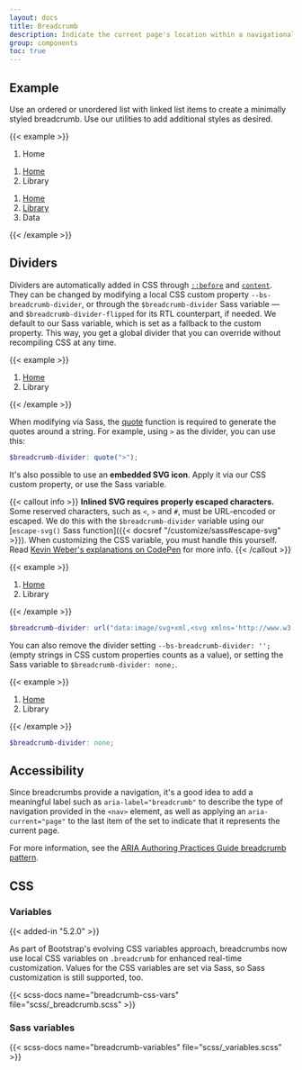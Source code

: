 ```yaml
---
layout: docs
title: Breadcrumb
description: Indicate the current page's location within a navigational hierarchy that automatically adds separators via CSS.
group: components
toc: true
---
```


## Example

Use an ordered or unordered list with linked list items to create a minimally
styled breadcrumb. Use our utilities to add additional styles as desired.

{{< example >}}
<nav aria-label="breadcrumb">
  <ol class="breadcrumb">
    <li class="breadcrumb-item active" aria-current="page">Home</li>
  </ol>
</nav>

<nav aria-label="breadcrumb">
  <ol class="breadcrumb">
    <li class="breadcrumb-item"><a href="#">Home</a></li>
    <li class="breadcrumb-item active" aria-current="page">Library</li>
  </ol>
</nav>

<nav aria-label="breadcrumb">
  <ol class="breadcrumb">
    <li class="breadcrumb-item"><a href="#">Home</a></li>
    <li class="breadcrumb-item"><a href="#">Library</a></li>
    <li class="breadcrumb-item active" aria-current="page">Data</li>
  </ol>
</nav>
{{< /example >}}

## Dividers

Dividers are automatically added in CSS through [
`::before`](https://developer.mozilla.org/en-US/docs/Web/CSS/::before) and [
`content`](https://developer.mozilla.org/en-US/docs/Web/CSS/content). They can
be changed by modifying a local CSS custom property `--bs-breadcrumb-divider`,
or through the `$breadcrumb-divider` Sass variable — and
`$breadcrumb-divider-flipped` for its RTL counterpart, if needed. We default to
our Sass variable, which is set as a fallback to the custom property. This way,
you get a global divider that you can override without recompiling CSS at any
time.

{{< example >}}
<nav style="--bs-breadcrumb-divider: '>';" aria-label="breadcrumb">
  <ol class="breadcrumb">
    <li class="breadcrumb-item"><a href="#">Home</a></li>
    <li class="breadcrumb-item active" aria-current="page">Library</li>
  </ol>
</nav>
{{< /example >}}

When modifying via Sass,
the [quote](https://sass-lang.com/documentation/modules/string/#quote) function
is required to generate the quotes around a string. For example, using `>` as
the divider, you can use this:

```scss
$breadcrumb-divider: quote(">");
```

It's also possible to use an **embedded SVG icon**. Apply it via our CSS custom
property, or use the Sass variable.

{{< callout info >}}
**Inlined SVG requires properly escaped characters.** Some reserved characters,
such as `<`, `>` and `#`, must be URL-encoded or escaped. We do this with the
`$breadcrumb-divider` variable using our [`escape-svg()` Sass function]({{<
docsref "/customize/sass#escape-svg" >}}). When customizing the CSS variable,
you must handle this yourself.
Read [Kevin Weber's explanations on CodePen](https://codepen.io/kevinweber/pen/dXWoRw )
for more info.
{{< /callout >}}

{{< example >}}
<nav style="--bs-breadcrumb-divider: url(&#34;data:image/svg+xml,%3Csvg xmlns='http://www.w3.org/2000/svg' width='8' height='8'%3E%3Cpath d='M2.5 0L1 1.5 3.5 4 1 6.5 2.5 8l4-4-4-4z' fill='%236c757d'/%3E%3C/svg%3E&#34;);" aria-label="breadcrumb">
  <ol class="breadcrumb">
    <li class="breadcrumb-item"><a href="#">Home</a></li>
    <li class="breadcrumb-item active" aria-current="page">Library</li>
  </ol>
</nav>
{{< /example >}}

```scss
$breadcrumb-divider: url("data:image/svg+xml,<svg xmlns='http://www.w3.org/2000/svg' width='8' height='8'><path d='M2.5 0L1 1.5 3.5 4 1 6.5 2.5 8l4-4-4-4z' fill='#{$breadcrumb-divider-color}'/></svg>");
```

You can also remove the divider setting `--bs-breadcrumb-divider: '';` (empty
strings in CSS custom properties counts as a value), or setting the Sass
variable to `$breadcrumb-divider: none;`.

{{< example >}}
<nav style="--bs-breadcrumb-divider: '';" aria-label="breadcrumb">
  <ol class="breadcrumb">
    <li class="breadcrumb-item"><a href="#">Home</a></li>
    <li class="breadcrumb-item active" aria-current="page">Library</li>
  </ol>
</nav>
{{< /example >}}

```scss
$breadcrumb-divider: none;
```

## Accessibility

Since breadcrumbs provide a navigation, it's a good idea to add a meaningful
label such as `aria-label="breadcrumb"` to describe the type of navigation
provided in the `<nav>` element, as well as applying an `aria-current="page"` to
the last item of the set to indicate that it represents the current page.

For more information, see
the [ARIA Authoring Practices Guide breadcrumb pattern](https://www.w3.org/WAI/ARIA/apg/patterns/breadcrumb/).

## CSS

### Variables

{{< added-in "5.2.0" >}}

As part of Bootstrap's evolving CSS variables approach, breadcrumbs now use
local CSS variables on `.breadcrumb` for enhanced real-time customization.
Values for the CSS variables are set via Sass, so Sass customization is still
supported, too.

{{< scss-docs name="breadcrumb-css-vars" file="scss/_breadcrumb.scss" >}}

### Sass variables

{{< scss-docs name="breadcrumb-variables" file="scss/_variables.scss" >}}
